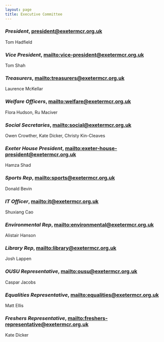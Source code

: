 ```yaml
---
layout: page
title: Executive Committee
---
```

### *President*, <president@exetermcr.org.uk>

Tom Hadfield

### *Vice President*, <mailto:vice-president@exetermcr.org.uk>

Tom Shah

### *Treasurers*, <mailto:treasurers@exetermcr.org.uk>

Laurence McKellar

### *Welfare Officers*, <mailto:welfare@exetermcr.org.uk>

Flora Hudson, Ru Maciver

### *Social Secretaries*, <mailto:social@exetermcr.org.uk>

Owen Crowther, Kate Dicker, Christy Kin-Cleaves

### *Exeter House President*, <mailto:exeter-house-president@exetermcr.org.uk>

Hamza Shad

### *Sports Rep*, <mailto:sports@exetermcr.org.uk>

Donald Bevin

### *IT Officer*, <mailto:it@exetermcr.org.uk>

Shuxiang Cao

### *Environmental Rep*, <mailto:environmental@exetermcr.org.uk>

Alistair Hanson

### *Library Rep*, <mailto:library@exetermcr.org.uk>

Josh Lappen

### *OUSU Representative*, <mailto:ousu@exetermcr.org.uk>

Caspar Jacobs

### *Equalities Representative*, <mailto:equalities@exetermcr.org.uk>

Matt Ellis

### *Freshers Representative*, <mailto:freshers-representative@exetermcr.org.uk>

Kate Dicker
